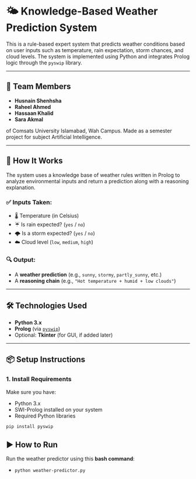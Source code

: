 # 🌤️ Knowledge-Based Weather Prediction System

This is a rule-based expert system that predicts weather conditions based on user inputs such as temperature, rain expectation, storm chances, and cloud levels. The system is implemented using Python and integrates Prolog logic through the `pyswip` library.

---

## 👥 Team Members

- **Husnain Shenhsha**
- **Raheel Ahmed**
- **Hassaan Khalid**
- **Sara Akmal**

of Comsats University Islamabad, Wah Campus. Made as a semester project for subject Artificial Intelligence.

---

## 🧠 How It Works

The system uses a knowledge base of weather rules written in Prolog to analyze environmental inputs and return a prediction along with a reasoning explanation.

### ✅ Inputs Taken:

- 🌡️ Temperature (in Celsius)
- ☔ Is rain expected? (`yes` / `no`)
- 🌩️ Is a storm expected? (`yes` / `no`)
- ☁️ Cloud level (`low`, `medium`, `high`)

### 🔍 Output:

- A **weather prediction** (e.g., `sunny`, `stormy`, `partly_sunny`, etc.)
- A **reasoning chain** (e.g., `"Hot temperature + humid + low clouds"`)

---

## 🛠️ Technologies Used

- **Python 3.x**
- **Prolog** (via [`pyswip`](https://github.com/yuce/pyswip))
- Optional: **Tkinter** (for GUI, if added later)

---

## 📦 Setup Instructions

### 1. Install Requirements

Make sure you have:

- Python 3.x
- SWI-Prolog installed on your system
- Required Python libraries

```bash
pip install pyswip
```

## ▶️ How to Run

Run the weather predictor using this **bash command**:

- `python weather-predictor.py`

